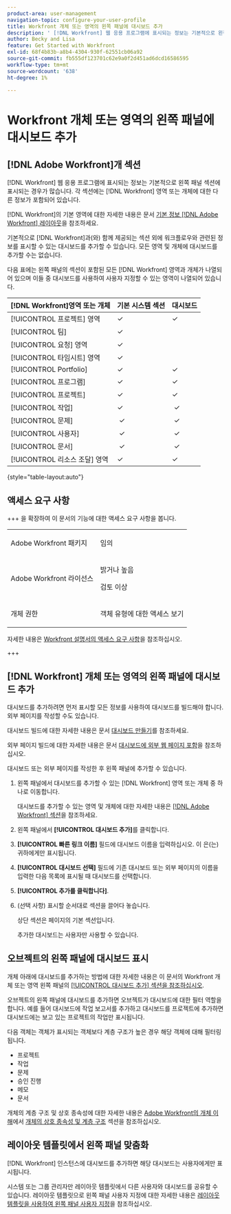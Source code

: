 ```yaml
---
product-area: user-management
navigation-topic: configure-your-user-profile
title: Workfront 개체 또는 영역의 왼쪽 패널에 대시보드 추가
description: ' [!DNL Workfront] 웹 응용 프로그램에 표시되는 정보는 기본적으로 왼쪽 패널의 섹션에 표시되는 경우가 많습니다. 각 섹션에는  [!DNL Workfront] 영역 또는 개체에 대한 다른 정보가 포함되어 있습니다.'
author: Becky and Lisa
feature: Get Started with Workfront
exl-id: 68f4b83b-a8b4-4304-930f-62551cb06a92
source-git-commit: fb555df123701c62e9a0f2d451ad6dcd16586595
workflow-type: tm+mt
source-wordcount: '638'
ht-degree: 1%

---
```


# Workfront 개체 또는 영역의 왼쪽 패널에 대시보드 추가

## [!DNL Adobe Workfront]개 섹션

[!DNL Workfront] 웹 응용 프로그램에 표시되는 정보는 기본적으로 왼쪽 패널 섹션에 표시되는 경우가 많습니다. 각 섹션에는 [!DNL Workfront] 영역 또는 개체에 대한 다른 정보가 포함되어 있습니다.

[!DNL Workfront]의 기본 영역에 대한 자세한 내용은 문서 [기본 정보 [!DNL Adobe Workfront] 레이아웃](../../../administration-and-setup/customize-workfront/use-layout-templates/about-the-default-wf-layout.md)을 참조하세요.

기본적으로 [!DNL Workfront]과(와) 함께 제공되는 섹션 외에 워크플로우와 관련된 정보를 표시할 수 있는 대시보드를 추가할 수 있습니다. 모든 영역 및 개체에 대시보드를 추가할 수는 없습니다.

다음 표에는 왼쪽 패널의 섹션이 포함된 모든 [!DNL Workfront] 영역과 개체가 나열되어 있으며 이들 중 대시보드를 사용하여 사용자 지정할 수 있는 영역이 나열되어 있습니다.

| **[!DNL Workfront]영역 또는 개체** | **기본 시스템 섹션** | **대시보드** |
|---|---|---|
| [!UICONTROL 프로젝트] 영역 | ✓ | ✓ |
| [!UICONTROL 팀] | ✓ |   |
| [!UICONTROL 요청] 영역 | ✓ |   |
| [!UICONTROL 타임시트] 영역 | ✓ |   |
| [!UICONTROL Portfolio] | ✓ | ✓ |
| [!UICONTROL 프로그램] | ✓ | ✓ |
| [!UICONTROL 프로젝트] | ✓ | ✓ |
| [!UICONTROL 작업] | ✓ |  ✓ |
| [!UICONTROL 문제] |  ✓ |  ✓ |
| [!UICONTROL 사용자] |  ✓ |  ✓ |
| [!UICONTROL 문서] |  ✓ |  ✓ |
| [!UICONTROL 리소스 조달] 영역 | ✓ | ✓ |

{style="table-layout:auto"}

## 액세스 요구 사항

+++ 을 확장하여 이 문서의 기능에 대한 액세스 요구 사항을 봅니다.

<table style="table-layout:auto">
 <col> 
 <col>
 <tbody> 
  <tr> 
   <td>Adobe Workfront 패키지</td> 
   <td><p>임의</p></td> 
  </tr> 
  <tr> 
   <td>Adobe Workfront 라이선스</td> 
   <td>
   <p>밝거나 높음</p>
   <p>검토 이상</p></td>
  </tr> 
  <tr> 
   <td>개체 권한</td> 
   <td><p>객체 유형에 대한 액세스 보기</p> </td> 
  </tr> 
 </tbody> 
</table>

자세한 내용은 [Workfront 설명서의 액세스 요구 사항](/help/quicksilver/administration-and-setup/add-users/access-levels-and-object-permissions/access-level-requirements-in-documentation.md)을 참조하십시오.

+++

## [!DNL Workfront] 개체 또는 영역의 왼쪽 패널에 대시보드 추가

대시보드를 추가하려면 먼저 표시할 모든 정보를 사용하여 대시보드를 빌드해야 합니다. 외부 페이지를 작성할 수도 있습니다.

대시보드 빌드에 대한 자세한 내용은 문서 [대시보드 만들기](../../../reports-and-dashboards/dashboards/creating-and-managing-dashboards/create-dashboard.md)를 참조하세요.

외부 페이지 빌드에 대한 자세한 내용은 문서 [대시보드에 외부 웹 페이지 포함](../../../reports-and-dashboards/dashboards/creating-and-managing-dashboards/embed-external-web-page-dashboard.md)을 참조하십시오.

대시보드 또는 외부 페이지를 작성한 후 왼쪽 패널에 추가할 수 있습니다.

1. 왼쪽 패널에서 대시보드를 추가할 수 있는 [!DNL Workfront] 영역 또는 개체 중 하나로 이동합니다.

   대시보드를 추가할 수 있는 영역 및 개체에 대한 자세한 내용은 [[!DNL Adobe Workfront] 섹션](#adobe-workfront-sections)을 참조하세요.

1. 왼쪽 패널에서 **[!UICONTROL 대시보드 추가]**&#x200B;를 클릭합니다.
1. **[!UICONTROL 빠른 링크 이름]** 필드에 대시보드 이름을 입력하십시오. 이 은(는) 귀하에게만 표시됩니다.
1. **[!UICONTROL 대시보드 선택]** 필드에 기존 대시보드 또는 외부 페이지의 이름을 입력한 다음 목록에 표시될 때 대시보드를 선택합니다.
1. **[!UICONTROL 추가를 클릭합니다]**.
1. (선택 사항) 표시할 순서대로 섹션을 끌어다 놓습니다.

   상단 섹션은 페이지의 기본 섹션입니다.

   추가한 대시보드는 사용자만 사용할 수 있습니다.

## 오브젝트의 왼쪽 패널에 대시보드 표시

개체 아래에 대시보드를 추가하는 방법에 대한 자세한 내용은 이 문서의 Workfront 개체 또는 영역 왼쪽 패널의 [[!UICONTROL 대시보드 추가] 섹션을 참조하십시오](#add-a-dashboard-in-the-left-panel-of-a-workfront-object-or-area).

오브젝트의 왼쪽 패널에 대시보드를 추가하면 오브젝트가 대시보드에 대한 필터 역할을 합니다. 예를 들어 대시보드에 작업 보고서를 추가하고 대시보드를 프로젝트에 추가하면 대시보드에는 보고 있는 프로젝트의 작업만 표시됩니다.

다음 객체는 객체가 표시되는 객체보다 계층 구조가 높은 경우 해당 객체에 대해 필터링됩니다.

* 프로젝트
* 작업
* 문제
* 승인 진행
* 메모
* 문서

개체의 계층 구조 및 상호 종속성에 대한 자세한 내용은 [Adobe Workfront의 개체 이해](../../../workfront-basics/navigate-workfront/workfront-navigation/understand-objects.md#understanding-interdependency-and-hierarchy-of-objects)에서 [개체의 상호 종속성 및 계층 구조](../../../workfront-basics/navigate-workfront/workfront-navigation/understand-objects.md) 섹션을 참조하십시오.

## 레이아웃 템플릿에서 왼쪽 패널 맞춤화

[!DNL Workfront] 인스턴스에 대시보드를 추가하면 해당 대시보드는 사용자에게만 표시됩니다.

시스템 또는 그룹 관리자만 레이아웃 템플릿에서 다른 사용자와 대시보드를 공유할 수 있습니다. 레이아웃 템플릿으로 왼쪽 패널 사용자 지정에 대한 자세한 내용은 [레이아웃 템플릿을 사용하여 왼쪽 패널 사용자 지정](/help/quicksilver/administration-and-setup/customize-workfront/use-layout-templates/customize-left-panel.md)을 참조하십시오.
